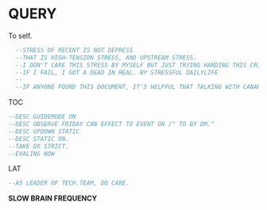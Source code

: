 # QUERY
To self. 
```SQL
  --STRESS OF RECENT IS NOT DEPRESS
  --THAT IS HIGH-TENSION STRESS, AND UPSTREAM STRESS.
  --I DON'T CARE THIS STRESS BY MYSELF BUT JUST TRYING HANDING THIS CRISIS.
  --IF I FAIL, I GOT A DEAD IN REAL. BY STRESSFUL DAILYLIFE
  --
  --IF ANYONE FOUND THIS DOCUMENT, IT'S HELPFUL THAT TALKING WITH CANARD....
```

TOC
```SQL
--DESC GUIDEMODE ON
--DESC OBSERVE FRIDAY CAN EFFECT TO EVENT ON /" TO BY DM."
--DESC UPDOWN STATIC
--DESC STATIC ON. 
--TAKE DO STRICT.
--EVALING NOW 
```

LAT
```SQL
--AS LEADER OF TECH.TEAM, DO CARE.
```

__SLOW BRAIN FREQUENCY__

